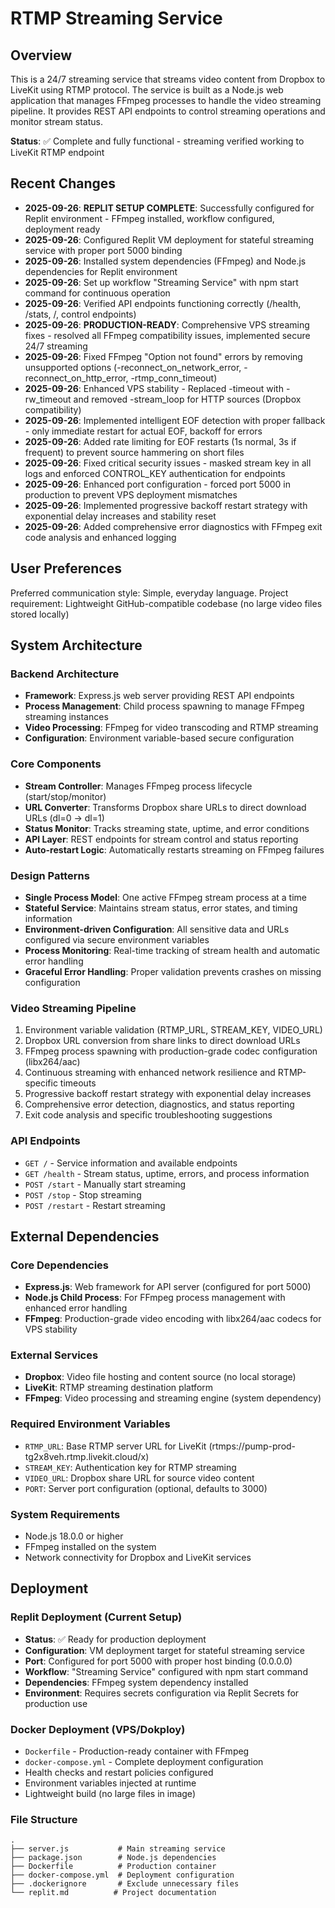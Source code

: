 # RTMP Streaming Service

## Overview

This is a 24/7 streaming service that streams video content from Dropbox to LiveKit using RTMP protocol. The service is built as a Node.js web application that manages FFmpeg processes to handle the video streaming pipeline. It provides REST API endpoints to control streaming operations and monitor stream status.

**Status**: ✅ Complete and fully functional - streaming verified working to LiveKit RTMP endpoint

## Recent Changes

- **2025-09-26**: **REPLIT SETUP COMPLETE**: Successfully configured for Replit environment - FFmpeg installed, workflow configured, deployment ready
- **2025-09-26**: Configured Replit VM deployment for stateful streaming service with proper port 5000 binding
- **2025-09-26**: Installed system dependencies (FFmpeg) and Node.js dependencies for Replit environment
- **2025-09-26**: Set up workflow "Streaming Service" with npm start command for continuous operation
- **2025-09-26**: Verified API endpoints functioning correctly (/health, /stats, /, control endpoints)
- **2025-09-26**: **PRODUCTION-READY**: Comprehensive VPS streaming fixes - resolved all FFmpeg compatibility issues, implemented secure 24/7 streaming
- **2025-09-26**: Fixed FFmpeg "Option not found" errors by removing unsupported options (-reconnect_on_network_error, -reconnect_on_http_error, -rtmp_conn_timeout)
- **2025-09-26**: Enhanced VPS stability - Replaced -timeout with -rw_timeout and removed -stream_loop for HTTP sources (Dropbox compatibility)
- **2025-09-26**: Implemented intelligent EOF detection with proper fallback - only immediate restart for actual EOF, backoff for errors
- **2025-09-26**: Added rate limiting for EOF restarts (1s normal, 3s if frequent) to prevent source hammering on short files
- **2025-09-26**: Fixed critical security issues - masked stream key in all logs and enforced CONTROL_KEY authentication for endpoints
- **2025-09-26**: Enhanced port configuration - forced port 5000 in production to prevent VPS deployment mismatches
- **2025-09-26**: Implemented progressive backoff restart strategy with exponential delay increases and stability reset
- **2025-09-26**: Added comprehensive error diagnostics with FFmpeg exit code analysis and enhanced logging

## User Preferences

Preferred communication style: Simple, everyday language.
Project requirement: Lightweight GitHub-compatible codebase (no large video files stored locally)

## System Architecture

### Backend Architecture
- **Framework**: Express.js web server providing REST API endpoints
- **Process Management**: Child process spawning to manage FFmpeg streaming instances
- **Video Processing**: FFmpeg for video transcoding and RTMP streaming
- **Configuration**: Environment variable-based secure configuration

### Core Components
- **Stream Controller**: Manages FFmpeg process lifecycle (start/stop/monitor)
- **URL Converter**: Transforms Dropbox share URLs to direct download URLs (dl=0 → dl=1)
- **Status Monitor**: Tracks streaming state, uptime, and error conditions
- **API Layer**: REST endpoints for stream control and status reporting
- **Auto-restart Logic**: Automatically restarts streaming on FFmpeg failures

### Design Patterns
- **Single Process Model**: One active FFmpeg stream process at a time
- **Stateful Service**: Maintains stream status, error states, and timing information
- **Environment-driven Configuration**: All sensitive data and URLs configured via secure environment variables
- **Process Monitoring**: Real-time tracking of stream health and automatic error handling
- **Graceful Error Handling**: Proper validation prevents crashes on missing configuration

### Video Streaming Pipeline
1. Environment variable validation (RTMP_URL, STREAM_KEY, VIDEO_URL)
2. Dropbox URL conversion from share links to direct download URLs
3. FFmpeg process spawning with production-grade codec configuration (libx264/aac)
4. Continuous streaming with enhanced network resilience and RTMP-specific timeouts
5. Progressive backoff restart strategy with exponential delay increases
6. Comprehensive error detection, diagnostics, and status reporting
7. Exit code analysis and specific troubleshooting suggestions

### API Endpoints
- `GET /` - Service information and available endpoints
- `GET /health` - Stream status, uptime, errors, and process information
- `POST /start` - Manually start streaming
- `POST /stop` - Stop streaming
- `POST /restart` - Restart streaming

## External Dependencies

### Core Dependencies
- **Express.js**: Web framework for API server (configured for port 5000)
- **Node.js Child Process**: For FFmpeg process management with enhanced error handling
- **FFmpeg**: Production-grade video encoding with libx264/aac codecs for VPS stability

### External Services
- **Dropbox**: Video file hosting and content source (no local storage)
- **LiveKit**: RTMP streaming destination platform
- **FFmpeg**: Video processing and streaming engine (system dependency)

### Required Environment Variables
- `RTMP_URL`: Base RTMP server URL for LiveKit (rtmps://pump-prod-tg2x8veh.rtmp.livekit.cloud/x)
- `STREAM_KEY`: Authentication key for RTMP streaming
- `VIDEO_URL`: Dropbox share URL for source video content
- `PORT`: Server port configuration (optional, defaults to 3000)

### System Requirements
- Node.js 18.0.0 or higher
- FFmpeg installed on the system
- Network connectivity for Dropbox and LiveKit services

## Deployment

### Replit Deployment (Current Setup)
- **Status**: ✅ Ready for production deployment
- **Configuration**: VM deployment target for stateful streaming service
- **Port**: Configured for port 5000 with proper host binding (0.0.0.0)
- **Workflow**: "Streaming Service" configured with npm start command
- **Dependencies**: FFmpeg system dependency installed
- **Environment**: Requires secrets configuration via Replit Secrets for production use

### Docker Deployment (VPS/Dokploy)
- `Dockerfile` - Production-ready container with FFmpeg
- `docker-compose.yml` - Complete deployment configuration
- Health checks and restart policies configured
- Environment variables injected at runtime
- Lightweight build (no large files in image)

### File Structure
```
.
├── server.js           # Main streaming service
├── package.json        # Node.js dependencies
├── Dockerfile          # Production container
├── docker-compose.yml  # Deployment configuration
├── .dockerignore       # Exclude unnecessary files
└── replit.md          # Project documentation
```
